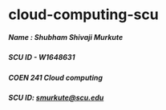 # cloud-computing-scu

##### Name : Shubham Shivaji Murkute
##### SCU ID - W1648631
##### COEN 241 Cloud computing
##### SCU ID: smurkute@scu.edu
